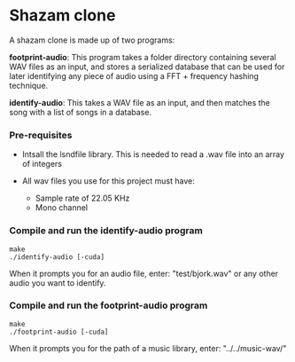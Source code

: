Shazam clone
=================

A shazam clone is made up of two programs:

**footprint-audio**: This program takes a folder directory containing several WAV files as an input, and stores a serialized database that can be used for later identifying any piece of audio using a FFT + frequency hashing technique. 

**identify-audio**: This takes a WAV file as an input, and then matches the song with a list of songs in a database.

### Pre-requisites

* Intsall the lsndfile library. This is needed to read a .wav file into an array of integers

* All wav files you use for this project must have:
  - Sample rate of 22.05 KHz
  - Mono channel

### Compile and run the identify-audio program

```
make
./identify-audio [-cuda]
```
When it prompts you for an audio file, enter: "test/bjork.wav" or any other audio you want to identify.


### Compile and run the footprint-audio program

```
make
./footprint-audio [-cuda]
```

When it prompts you for the path of a music library, enter: "../../music-wav/"
